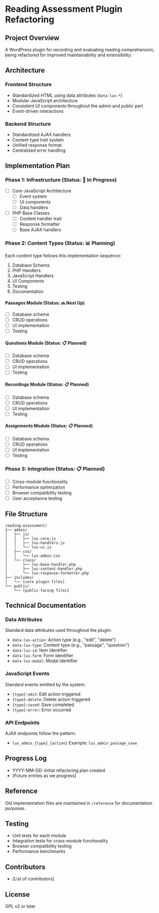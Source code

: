 # Reading Assessment Plugin Refactoring

## Project Overview

A WordPress plugin for recording and evaluating reading comprehension, being refactored for improved maintainability and extensibility.

## Architecture

### Frontend Structure

- Standardized HTML using data attributes (`data-lus-*`)
- Modular JavaScript architecture
- Consistent UI components throughout the admin and public part
- Event-driven interactions

### Backend Structure

- Standardized AJAX handlers
- Content type trait system
- Unified response format
- Centralized error handling

## Implementation Plan

### Phase 1: Infrastructure (Status: 🔄 In Progress)

- [ ] Core JavaScript Architecture
  - [ ] Event system
  - [ ] UI components
  - [ ] Data handlers
- [ ] PHP Base Classes
  - [ ] Content handler trait
  - [ ] Response formatter
  - [ ] Base AJAX handlers

### Phase 2: Content Types (Status: 📊 Planning)

Each content type follows this implementation sequence:

1. Database Schema
2. PHP Handlers
3. JavaScript Handlers
4. UI Components
5. Testing
6. Documentation

#### Passages Module (Status: 🔜 Next Up)

- [ ] Database schema
- [ ] CRUD operations
- [ ] UI implementation
- [ ] Testing

#### Questions Module (Status: 📋 Planned)

- [ ] Database schema
- [ ] CRUD operations
- [ ] UI implementation
- [ ] Testing

#### Recordings Module (Status: 📋 Planned)

- [ ] Database schema
- [ ] CRUD operations
- [ ] UI implementation
- [ ] Testing

#### Assignments Module (Status: 📋 Planned)

- [ ] Database schema
- [ ] CRUD operations
- [ ] UI implementation
- [ ] Testing

### Phase 3: Integration (Status: 📋 Planned)

- [ ] Cross-module functionality
- [ ] Performance optimization
- [ ] Browser compatibility testing
- [ ] User acceptance testing

## File Structure

```
reading-assessment/
├── admin/
│   ├── js/
│   │   ├── lus-core.js
│   │   ├── lus-handlers.js
│   │   └── lus-ui.js
│   ├── css/
│   │   └── lus-admin.css
│   └── class/
│       ├── lus-base-handler.php
│       ├── lus-content-handler.php
│       └── lus-response-formatter.php
├── includes/
│   └── [core plugin files]
└── public/
    └── [public-facing files]
```

## Technical Documentation

### Data Attributes

Standard data attributes used throughout the plugin:

- `data-lus-action`: Action type (e.g., "edit", "delete")
- `data-lus-type`: Content type (e.g., "passage", "question")
- `data-lus-id`: Item identifier
- `data-lus-form`: Form identifier
- `data-lus-modal`: Modal identifier

### JavaScript Events

Standard events emitted by the system:

- `{type}:edit`: Edit action triggered
- `{type}:delete`: Delete action triggered
- `{type}:saved`: Save completed
- `{type}:error`: Error occurred

### API Endpoints

AJAX endpoints follow the pattern:

- `lus_admin_{type}_{action}`
  Example: `lus_admin_passage_save`

## Progress Log

- YYYY-MM-DD: Initial refactoring plan created
- [Future entries as we progress]

## Reference

Old implementation files are maintained in `/reference` for documentation purposes.

## Testing

- Unit tests for each module
- Integration tests for cross-module functionality
- Browser compatibility testing
- Performance benchmarks

## Contributors

- [List of contributors]

## License

GPL v2 or later
